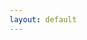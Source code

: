 ```yaml
---
layout: default
---
```


<div id="logiciel-details"></div>

<script>
  const urlParams = new URLSearchParams(window.location.search);
  const logicielName = urlParams.get('name');
  const data = {{ site.data.linux.soft.list | jsonify }};

  function findLogiciel(categories, name) {
    for (const category of categories) {
      if (category.logiciels) {
        const logiciel = category.logiciels.find(l => l.nom.toLowerCase() === name.toLowerCase());
        if (logiciel) {
          return logiciel;
        }
      }
      if (category.categories) {
        const result = findLogiciel(category.categories, name);
        if (result) {
          return result;
        }
      }
    }
    return null;
  }

  const foundLogiciel = findLogiciel(data.categories, logicielName);
  const detailsContainer = document.getElementById('logiciel-details');

  if (foundLogiciel) {
    const aptLink = foundLogiciel.apt 
    ? (foundLogiciel.apt.startsWith('http://') || foundLogiciel.apt.startsWith('https://')
        ? `<a href="${foundLogiciel.apt}">${foundLogiciel.nom}</a>` 
        : `<a href="apt://${foundLogiciel.apt}">apt://${foundLogiciel.apt}</a>`)
    : 'Not available';

    detailsContainer.innerHTML = `
      <h1>${foundLogiciel.nom}</h1>
      <p>${foundLogiciel.description || 'Pas de description disponible.'}</p>
      <ul>
        ${aptLink ? `<li>Installation: ${aptLink}</li>` : ''}
        ${foundLogiciel.url_doc_ubuntu_fr ? `<li>Documentation Ubuntu: <a href="${foundLogiciel.url_doc_ubuntu_fr}" target="_blank">${foundLogiciel.url_doc_ubuntu_fr}</a></li>` : ''}
        ${foundLogiciel.url_website ? `<li>Site Internet: <a href="${foundLogiciel.url_website}" target="_blank">${foundLogiciel.url_website}</a></li>` : ''}
        ${foundLogiciel.url_repository ? `<li>Repository: <a href="${foundLogiciel.url_repository}" target="_blank">${foundLogiciel.url_repository}</a></li>` : ''}
      </ul>
    `;

    //Affichage du contenu du markdowwn indiqué par url_internal
    if (foundLogiciel.url_internal) {
      fetch(foundLogiciel.url_internal)
        .then(response => {
          if (!response.ok) {
            throw new Error('Fichier non trouvé');
          }
          return response.text();
        })
        .then(htmlContent => {
          // Supprimer l'élément header si présent
          const tempDiv = document.createElement('div');
          tempDiv.innerHTML = htmlContent;
          const header = tempDiv.querySelector('header');
          if (header) {
            header.remove(); 
          }
          const innerContent = tempDiv.innerHTML;
          detailsContainer.innerHTML += `
            <div><h3>Plus d'infos :</h3>${innerContent}</div>
          `;
        })
        .catch(error => {
          detailsContainer.innerHTML += `<p>Erreur lors du chargement du fichier interne: ${error.message}</p>`;
        });
    }
  } else {
    detailsContainer.textContent = 'Logiciel introuvable.';
  }
</script>


